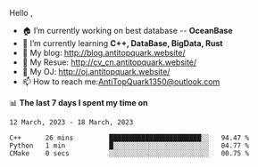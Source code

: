 
Hello , 

- 🏠 I’m currently working on best database -- **OceanBase**
- 🌱 I’m currently learning **C++, DataBase, BigData, Rust**
- 🔭 My blog:   http://blog.antitopquark.website/ 
- 👦 My Resue:  http://cv_cn.antitopquark.website/
- 🚉 My OJ:     http://oj.antitopquark.website/
- 📫 How to reach me:AntiTopQuark1350@outlook.com


📊 **The last 7 days I spent my time on** 

<!--START_SECTION:waka-->
```text
12 March, 2023 - 18 March, 2023

C++      26 mins         ███████████████████████░░   94.47 % 
Python   1 min           █░░░░░░░░░░░░░░░░░░░░░░░░   04.77 % 
CMake    0 secs          ░░░░░░░░░░░░░░░░░░░░░░░░░   00.75 %
```
<!--END_SECTION:waka-->


